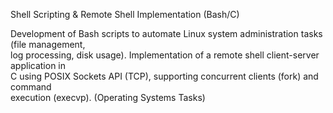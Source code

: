 Shell  Scripting  &  Remote  Shell  Implementation  (Bash/C)

Development  of  Bash  scripts  to  automate  Linux  system  administration  tasks  (file  management,  
log  processing,  disk  usage).  Implementation  of  a  remote  shell  client-server  application  in  
C  using  POSIX  Sockets  API  (TCP),  supporting  concurrent  clients  (fork)  and  command  
execution  (execvp).  (Operating  Systems  Tasks)
